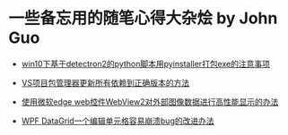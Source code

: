 # 一些备忘用的随笔心得大杂烩 by John Guo

* [win10下基于detectron2的python脚本用pyinstaller打包exe的注意事项](detectron2_with_pyinstaller.md)

* [VS项目包管理器更新所有依赖到正确版本的方法](nuget_update.md)

* [使用微软edge web控件WebView2对外部图像数据进行高性能显示的办法](webview2_sharedbuffer_performance.md)

* [WPF DataGrid一个编辑单元格容易崩溃bug的改进办法](wpf_datagrid_bug.md)
